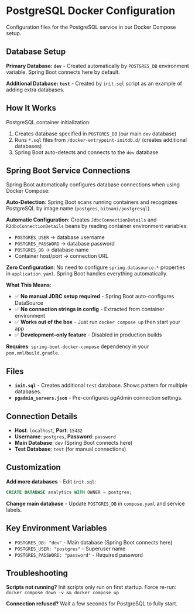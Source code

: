 # PostgreSQL Docker Configuration

Configuration files for the PostgreSQL service in our Docker Compose setup.

## Database Setup

**Primary Database: `dev`** - Created automatically by `POSTGRES_DB` environment variable. Spring Boot connects here by default.

**Additional Database: `test`** - Created by `init.sql` script as an example of adding extra databases.

## How It Works

PostgreSQL container initialization:
1. Creates database specified in `POSTGRES_DB` (our main `dev` database)
2. Runs `*.sql` files from `/docker-entrypoint-initdb.d/` (creates additional databases)
3. Spring Boot auto-detects and connects to the `dev` database

## Spring Boot Service Connections

Spring Boot automatically configures database connections when using Docker Compose:

**Auto-Detection**: Spring Boot scans running containers and recognizes PostgreSQL by image name (`postgres`, `bitnami/postgresql`).

**Automatic Configuration**: Creates `JdbcConnectionDetails` and `R2dbcConnectionDetails` beans by reading container environment variables:
- `POSTGRES_USER` → database username
- `POSTGRES_PASSWORD` → database password  
- `POSTGRES_DB` → database name
- Container host/port → connection URL

**Zero Configuration**: No need to configure `spring.datasource.*` properties in `application.yaml`. Spring Boot handles everything automatically.

**What This Means**:
- ✅ **No manual JDBC setup required** - Spring Boot auto-configures DataSource
- ✅ **No connection strings in config** - Extracted from container environment
- ✅ **Works out of the box** - Just run `docker compose up` then start your app
- ✅ **Development-only feature** - Disabled in production builds

**Requires**: `spring-boot-docker-compose` dependency in your `pom.xml`/`build.gradle`.

## Files

- **`init.sql`** - Creates additional `test` database. Shows pattern for multiple databases.
- **`pgadmin_servers.json`** - Pre-configures pgAdmin connection settings.

## Connection Details

- **Host**: `localhost`, **Port**: `15432`
- **Username**: `postgres`, **Password**: `password`
- **Main Database**: `dev` (Spring Boot connects here)
- **Test Database**: `test` (for manual connections)

## Customization

**Add more databases** - Edit `init.sql`:
```sql
CREATE DATABASE analytics WITH OWNER = postgres;
```

**Change main database** - Update `POSTGRES_DB` in `compose.yaml` and service labels.

## Key Environment Variables

- `POSTGRES_DB: "dev"` - Main database (Spring Boot connects here)
- `POSTGRES_USER: "postgres"` - Superuser name
- `POSTGRES_PASSWORD: "password"` - Required password

## Troubleshooting

**Scripts not running?** Init scripts only run on first startup. Force re-run: `docker compose down -v && docker compose up`

**Connection refused?** Wait a few seconds for PostgreSQL to fully start.